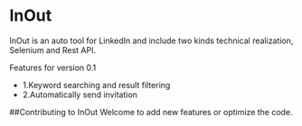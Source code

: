 InOut 
=======
InOut is an auto tool for LinkedIn and include two kinds technical realization, Selenium and Rest API.

Features for version 0.1

- 1.Keyword searching and result filtering
- 2.Automatically send invitation  

##Contributing to InOut
Welcome to add new features or optimize the code.
